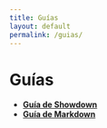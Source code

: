 ```yaml
---
title: Guías
layout: default
permalink: /guias/
---
```

# Guías

- **[Guía de Showdown](/guias/showdown/)**
- **[Guía de Markdown](/guias/markdown/)**